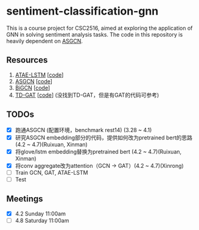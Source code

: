 # sentiment-classification-gnn
This is a course project for CSC2516, aimed at exploring the application of GNN in solving sentiment analysis tasks. The code in this repository is heavily dependent on [ASGCN](https://github.com/GeneZC/ASGCN).

## Resources

1. [ATAE-LSTM](https://aclanthology.org/D16-1058.pdf) [[code](https://paperswithcode.com/paper/attention-based-lstm-for-aspect-level)]
2. [ASGCN](https://aclanthology.org/D19-1464.pdf) [[code](https://github.com/GeneZC/ASGCN)]
3. [BiGCN](https://aclanthology.org/2020.emnlp-main.286.pdf) [[code](https://aclanthology.org/2020.emnlp-main.286.pdf)]
4. [TD-GAT](https://aclanthology.org/D19-1549.pdf) [[code](https://github.com/gordicaleksa/pytorch-GAT)] (没找到TD-GAT，但是有GAT的代码可参考)

## TODOs

-   [x] 跑通ASGCN (配置环境，benchmark rest14) (3.28 ~ 4.1)
-   [x] 研究ASGCN embedding部分的代码，提供如何改为pretrained bert的思路 (4.2 ~ 4.7)(Ruixuan, Xinman)
-   [x] 将glove/lstm embedding替换为pretrained bert (4.2 ~ 4.7)(Ruixuan, Xinman)
-   [x] 将conv aggregate改为attention（GCN -> GAT）(4.2 ~ 4.7)(Xinrong)
-   [ ] Train GCN, GAT, ATAE-LSTM
-   [ ] Test

## Meetings

-   [x] 4.2 Sunday 11:00am
-   [ ] 4.8 Saturday 11:00am
